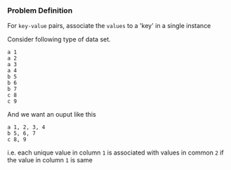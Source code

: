 ### Problem Definition

For `key-value` pairs, associate the `values` to a 'key' in a single instance

Consider following type of data set.
```
a 1
a 2
a 3
a 4
b 5
b 6 
b 7
c 8
c 9
```

And we want an ouput like this
```
a 1, 2, 3, 4
b 5, 6, 7
c 8, 9
```

i.e. each unique value in column `1` is associated with values in common `2` if the value in column `1` is same
